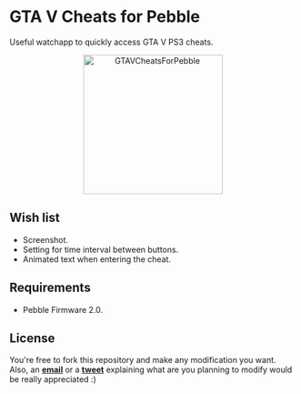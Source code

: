 GTA V Cheats for Pebble
===================

Useful watchapp to quickly access GTA V PS3 cheats.

<p align="center">
	<img src="https://raw.github.com/Dromaguirre/GTAVCheatsForPebble/images/1.png" alt="GTAVCheatsForPebble" title="GTAVCheatsForPebble" width="245px" />
</p>

## Wish list

- Screenshot.
- Setting for time interval between buttons.
- Animated text when entering the cheat.

## Requirements

- Pebble Firmware 2.0.

## License

You're free to fork this repository and make any modification you want. Also, an [**email**](mailto:dromaguirre@gmail.com) or a [**tweet**](http://twitter.com/Dromaguirre) explaining what are you planning to modify would be really appreciated :)